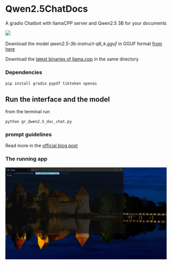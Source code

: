 # Qwen2.5ChatDocs
A gradio Chatbot with llamaCPP server and Qwen2.5 3B for your documents


<img src='https://i.ibb.co/ymVYsCFL/qwen25-side.png' width=800>


Download the model *qwen2.5-3b-instruct-q6_k.gguf* in GGUF format [from here](https://huggingface.co/Qwen/Qwen2.5-3B-Instruct-GGUF/tree/main)

Download the [latest binaries of llama.cpp](https://github.com/ggml-org/llama.cpp/releases) in the same directory

### Dependencies
```
pip install gradio pypdf tiktoken openai
```

## Run the interface and the model
from the terminal run
```
python gr_Qwen2.5_doc_chat.py
```


### prompt guidelines
Read more in the [official blog post](https://qwenlm.github.io/blog/qwen2.5/)


### The running app


<img src='https://github.com/fabiomatricardi/RWKV-7_localGPT/raw/main/RWKV7gradioDocs.gif' width=1000>

